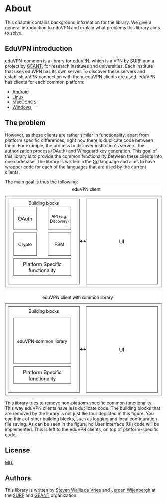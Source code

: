 # About
This chapter contains background information for the library. We give a general introduction to eduVPN and explain what problems this library aims to solve.

## EduVPN introduction
eduVPN-common is a library for [eduVPN](https://www.eduvpn.org/), which is a VPN by [SURF](https://www.surf.nl) and a project by [GÉANT](https://geant.org/), for research institutes and universities. Each institute that uses eduVPN has its own server. To discover these servers and establish a VPN connection with them, eduVPN clients are used. eduVPN has clients for each common platform:
- [Android](https://github.com/eduvpn/android)
- [Linux](https://github.com/eduvpn/python-eduvpn-client)
- [MacOS/iOS](https://github.com/eduvpn/apple)
- [Windows](https://github.com/Amebis/eduVPN)

## The problem
However, as these clients are rather similar in functionality, apart from platform specific differences, right now there is duplicate code between them. For example, the process to discover institution's servers, the authorization process (OAuth) and Wireguard key generation.
This goal of this library is to provide the common functionality between these clients into one codebase. The library is written in the [Go](https://go.dev/) language and aims to have wrapper code for each of the languages that are used by the current clients. 

The main goal is thus the following:
![](./godifferences.png)

This library tries to remove non-platform specific common functionality. This way eduVPN clients have less duplicate code. The building blocks that are removed by the library is not just the four depicted in this figure. You can think of other building blocks, such as logging and local configuration file saving. As can be seen in the figure, no User Interface (UI) code will be implemented. This is left to the eduVPN clients, on top of platform-specific code.

## License
[MIT](https://github.com/jwijenbergh/eduvpn-common/blob/main/LICENSE)

## Authors
This library is written by [Steven Wallis de Vries](https://github.com/stevenwdv) and [Jeroen Wijenbergh](https://github.com/jwijenbergh) at the [SURF](https://www.surf.nl/) and [GÉANT](https://geant.org/) organization.
